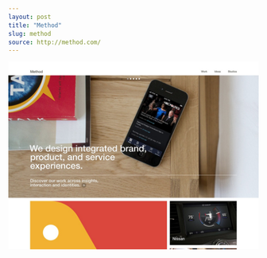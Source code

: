 ```yaml
---
layout: post
title: "Method"
slug: method
source: http://method.com/
---
```


<img src="/assets/img/screenshots/method.jpg">
